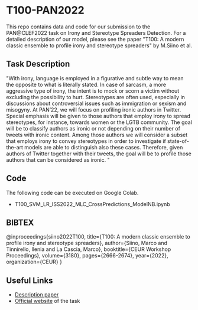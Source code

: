 # T100-PAN2022
This repo contains data and code for our submission to the PAN@CLEF2022 task on Irony and Stereotype Spreaders Detection. 
For a detailed description of our model, please see the paper "T100: A modern classic ensemble to profile irony and stereotype spreaders" by M.Siino et al.

## Task Description 
"With irony, language is employed in a figurative and subtle way to mean the opposite to what is literally stated. In case of sarcasm, a more aggressive type of irony, the intent is to mock or scorn a victim without excluding the possibility to hurt. Stereotypes are often used, especially in discussions about controversial issues such as immigration or sexism and misogyny. At PAN’22, we will focus on profiling ironic authors in Twitter. Special emphasis will be given to those authors that employ irony to spread stereotypes, for instance, towards women or the LGTB community. The goal will be to classify authors as ironic or not depending on their number of tweets with ironic content. Among those authors we will consider a subset that employs irony to convey stereotypes in order to investigate if state-of-the-art models are able to distinguish also these cases. Therefore, given authors of Twitter together with their tweets, the goal will be to profile those authors that can be considered as ironic. "

## Code
The following code can be executed on Google Colab.

* T100_SVM_LR_ISS2022_MLC_CrossPredictions_ModelNB.ipynb

## BIBTEX
@inproceedings{siino2022T100,
  title={T100: A modern classic ensemble to profile irony and stereotype spreaders},
  author={Siino, Marco and Tinnirello, Ilenia and La Cascia, Marco},
  booktitle={CEUR Workshop Proceedings},
  volume={3180},
  pages={2666-2674},
  year={2022},
  organization={CEUR}
}

## Useful Links
* [Description paper](http://ceur-ws.org/Vol-3180/paper-221.pdf)
* [Official website](https://pan.webis.de/clef22/pan22-web/author-profiling.html) of the task
